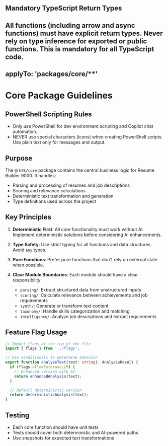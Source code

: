 ## Mandatory TypeScript Return Types

## All functions (including arrow and async functions) must have explicit return types. Never rely on type inference for exported or public functions. This is mandatory for all TypeScript code.

## applyTo: 'packages/core/\*\*'

# Core Package Guidelines

## PowerShell Scripting Rules

- Only use PowerShell for dev environment scripting and Copilot chat automation.
- NEVER use special characters (icons) when creating PowerShell scripts. Use plain text only for messages and output.

## Purpose

The `@rb9k/core` package contains the central business logic for Resume Builder 9000. It handles:

- Parsing and processing of resumes and job descriptions
- Scoring and relevance calculations
- Deterministic text transformation and generation
- Type definitions used across the project

## Key Principles

1. **Deterministic First**: All core functionality must work without AI. Implement deterministic solutions before considering AI enhancements.

2. **Type Safety**: Use strict typing for all functions and data structures. Avoid `any` types.

3. **Pure Functions**: Prefer pure functions that don't rely on external state when possible.

4. **Clear Module Boundaries**: Each module should have a clear responsibility:
   - `parsing/`: Extract structured data from unstructured inputs
   - `scoring/`: Calculate relevance between achievements and job requirements
   - `synth/`: Generate or transform text content
   - `taxonomy/`: Handle skills categorization and matching
   - `intelligence/`: Analyze job descriptions and extract requirements

## Feature Flag Usage

```typescript
// Import flags at the top of the file
import { flags } from '../flags';

// Use conditionals to determine behavior
export function analyzeText(text: string): AnalysisResult {
  if (flags.allowExternalLLM) {
    // Enhanced version with AI
    return enhancedAnalysis(text);
  }

  // Default deterministic version
  return deterministicAnalysis(text);
}
```

## Testing

- Each core function should have unit tests
- Tests should cover both deterministic and AI-powered paths
- Use snapshots for expected text transformations
